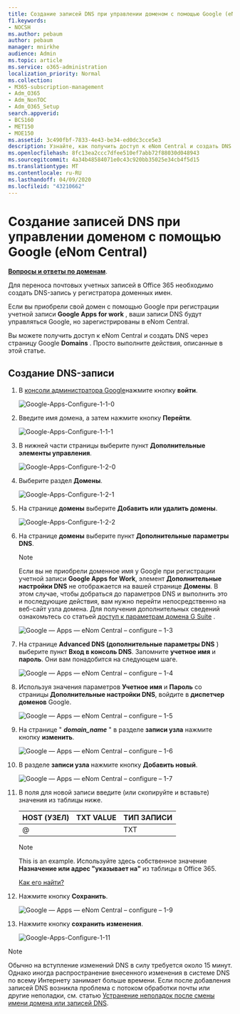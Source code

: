 ```yaml
---
title: Создание записей DNS при управлении доменом с помощью Google (eNom Central)
f1.keywords:
- NOCSH
ms.author: pebaum
author: pebaum
manager: mnirkhe
audience: Admin
ms.topic: article
ms.service: o365-administration
localization_priority: Normal
ms.collection:
- M365-subscription-management
- Adm_O365
- Adm_NonTOC
- Adm_O365_Setup
search.appverid:
- BCS160
- MET150
- MOE150
ms.assetid: 3c490fbf-7833-4e43-be34-ed0dc3cce5e3
description: Узнайте, как получить доступ к eNom Central и создать DNS через страницу Google Domains.
ms.openlocfilehash: 8fc13ea2ccc7dfee510ef7abb72f88030d048943
ms.sourcegitcommit: 4a34b48584071e0c43c920bb35025e34cb4f5d15
ms.translationtype: MT
ms.contentlocale: ru-RU
ms.lasthandoff: 04/09/2020
ms.locfileid: "43210662"
---
```

# <a name="create-dns-records-when-your-domain-is-managed-by-google-enom"></a>Создание записей DNS при управлении доменом с помощью Google (eNom Central)

 **[Вопросы и ответы по доменам](../setup/domains-faq.md)**. 
  
Для переноса почтовых учетных записей в Office 365 необходимо создать DNS-запись у регистратора доменных имен.
  
Если вы приобрели свой домен с помощью Google при регистрации учетной записи **Google Apps for work** , ваши записи DNS будут управляться Google, но зарегистрированы в eNom Central. 
  
Вы можете получить доступ к eNom Central и создать DNS через страницу Google **Domains** . Просто выполните действия, описанные в этой статье. 
  
## <a name="create-the-dns-record"></a>Создание DNS-записи

1. В [консоли администратора Google](https://www.google.com/work/apps/business)нажмите кнопку **войти**.
    
    ![Google-Apps-Configure-1-1-0](../../media/37a6e9f6-319e-4c02-aa18-d8d06df7953d.png)
  
2. Введите имя домена, а затем нажмите кнопку **Перейти**.
    
    ![Google-Apps-Configure-1-1-1](../../media/2caf8dcb-4d40-4cfa-bc40-d634e454e699.png)
  
3. В нижней части страницы выберите пункт **Дополнительные элементы управления**.
    
    ![Google-Apps-Configure-1-2-0](../../media/1518ff78-035b-423e-85a3-c16d7faa0968.png)
  
4. Выберите раздел **Домены**.
    
    ![Google-Apps-Configure-1-2-1](../../media/c2972c06-9bca-43bd-9876-2cee63043bf1.png)
  
5. На странице **домены** выберите **Добавить или удалить домены**.
    
    ![Google-Apps-Configure-1-2-2](../../media/07b8068f-9a05-40aa-a041-fc495c729a18.png)
  
6. На странице **домены** выберите пункт **Дополнительные параметры DNS**.
    
    > [!NOTE]
    > Если вы не приобрели доменное имя у Google при регистрации учетной записи **Google Apps for Work**, элемент **Дополнительные настройки DNS** не отображается на вашей странице **Домены**. В этом случае, чтобы добраться до параметров DNS и выполнить это и последующие действия, вам нужно перейти непосредственно на веб-сайт узла домена. Для получения дополнительных сведений ознакомьтесь со статьей [доступ к параметрам домена G Suite](https://support.google.com/a/answer/54693?hl=en) . 
  
    ![Google — Apps — eNom Central – configure – 1-3](../../media/b244b29c-e479-40be-b380-4ffa0f74b421.png)
  
7. На странице **Advanced DNS (дополнительные параметры DNS** ) выберите пункт **Вход в консоль DNS**. Запомните **учетное имя** и **пароль**. Они вам понадобится на следующем шаге. 
    
    ![Google — Apps — eNom Central – configure – 1-4](../../media/056a2767-462f-4847-acee-d01e3f773add.png)
  
8. Используя значения параметров **Учетное имя** и **Пароль** со страницы **Дополнительные настройки DNS**, войдите в **диспетчер доменов** Google. 
    
    ![Google — Apps — eNom Central – configure – 1-5](../../media/08b74652-8cdb-4560-a5fd-0899f86deee8.png)
  
9. На странице " ***domain_name*** " в разделе **записи узла** нажмите кнопку **изменить**.
    
    ![Google — Apps — eNom Central – configure – 1-6](../../media/d54fec18-b9d1-4796-8397-0393c964eade.png)
  
10. В разделе **записи узла** нажмите кнопку **Добавить новый**.
    
    ![Google — Apps — eNom Central – configure – 1-7](../../media/3562806a-4328-4e60-a717-0566841204cf.png)
  
11. В поля для новой записи введите (или скопируйте и вставьте) значения из таблицы ниже.
    
    |**HOST (УЗЕЛ)**|**TXT VALUE**|**ТИП ЗАПИСИ**|
    |:-----|:-----|:-----|
    |@  <br/> ||TXT  <br/> |

    > [!NOTE]
    > This is an example. Используйте здесь собственное значение **Назначение или адрес "указывает на"** из таблицы в Office 365. 
  
    [Как его найти?](../get-help-with-domains/information-for-dns-records.md)
  
12. Нажмите кнопку **Сохранить**.
    
    ![Google — Apps — eNom Central – configure – 1-9](../../media/7a6f7b45-8f79-487b-afe4-05949c2c04e8.png)
  
13. Нажмите кнопку **сохранить изменения**.
    
    ![Google-Apps-Configure-1-11](../../media/7f321236-33fb-4a7d-9d03-26605e9e558c.png)
  
> [!NOTE]
>  Обычно на вступление изменений DNS в силу требуется около 15 минут. Однако иногда распространение внесенного изменения в системе DNS по всему Интернету занимает больше времени. Если после добавления записей DNS возникла проблема с потоком обработки почты или другие неполадки, см. статью [Устранение неполадок после смены имени домена или записей DNS](../get-help-with-domains/find-and-fix-issues.md). 
  
